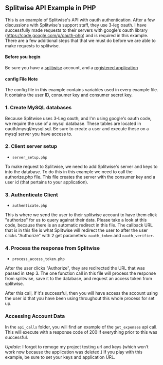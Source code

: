 ## Splitwise API Example in PHP ##

This is an example of Splitwise's API with oauth authentication.  After a few discussions with Splitwise's support staff, they use 3-leg oauth.  I have successfully made requests to their servers with google's oauth library (https://code.google.com/p/oauth-php) and is required in this example.  There are a few additional steps that that we must do before we are able to make requests to splitwise.

#### Before you begin ####

Be sure you have a [splitwise](http://www.splitwise.com) account, and a [registered application](https://secure.splitwise.com/oauth_clients)

#### config File Note ####

The config file in this example contains variables used in every example file.  It contains the user ID, consumer key and consumer secret key.

### 1. Create MySQL databases ###

Because Splitwise uses 3-Leg oauth, and I'm using google's oauth code, we require the use of a mysql database.  These tables are located in oauth/mysql/mysql.sql.  Be sure to create a user and execute these on a mysql server you have access to.

### 2. Client server setup ###
- `server_setup.php`

To make request to Splitwise, we need to add Splitwise's server and keys to into the database.  To do this in this example we need to call the authorize.php file.  This file creates the server with the consumer key and a user id (that pertains to your application).

### 3. Authenticate Client ###
- `authenticate.php`

This is where we send the user to their splitwise account to have them click "authorize" for us to query against their data.  Please take a look at this code, because there is an automatic redirect in this file.  The callback URL that is in this file is what Splitwise will redirect the user to after the user clicks "Authorize" with 2 get parameters: `oauth_token` and `oauth_verifier`.

### 4. Process the response from Splitwise ###
- `process_access_token.php`

After the user clicks "Authorize", they are redirected the URL that was passed in step 3.  The one function call in this file will process the response from splitwise, save it to the database, and request an access token from splitwise.

After this call, if it's successful, then you will have access the account using the user id that you have been using throughout this whole process for set up.

### Accessing Account Data ###
In the `api_calls` folder, you will find an example of the `get_expenses` api call.  This will execute with a response code of 200 if everything prior to this was successful.    

*Update:*  I forgot to remoge my project testing url and keys (which won't work now because the application was deleted.)  If you play with this example, be sure to set your keys and application URL.
